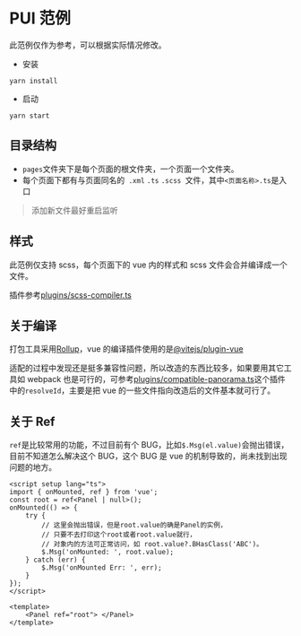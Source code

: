 # PUI 范例

此范例仅作为参考，可以根据实际情况修改。

-   安装

```
yarn install
```

-   启动

```
yarn start
```

## 目录结构

-   `pages`文件夹下是每个页面的根文件夹，一个页面一个文件夹。
-   每个页面下都有与页面同名的` .xml` `.ts` `.scss `文件，其中`<页面名称>.ts`是入口

> 添加新文件最好重启监听

## 样式

此范例仅支持 scss，每个页面下的 vue 内的样式和 scss 文件会合并编译成一个文件。

插件参考[plugins/scss-compiler.ts](./plugins/scss-compiler.ts)

## 关于编译

打包工具采用[Rollup](https://rollupjs.org/guide/en/)，vue 的编译插件使用的是[@vitejs/plugin-vue](https://github.com/vitejs/vite/tree/main/packages/plugin-vue)

适配的过程中发现还是挺多兼容性问题，所以改造的东西比较多，如果要用其它工具如 webpack 也是可行的，可参考[plugins/compatible-panorama.ts](./plugins/compatible-panorama.ts)这个插件中的`resolveId`，主要是把 vue 的一些文件指向改造后的文件基本就可行了。

## 关于 Ref

`ref`是比较常用的功能，不过目前有个 BUG，比如`$.Msg(el.value)`会抛出错误，目前不知道怎么解决这个 BUG，这个 BUG 是 vue 的机制导致的，尚未找到出现问题的地方。

```vue
<script setup lang="ts">
import { onMounted, ref } from 'vue';
const root = ref<Panel | null>();
onMounted(() => {
    try {
        // 这里会抛出错误，但是root.value的确是Panel的实例，
        // 只要不去打印这个root或者root.value就行，
        // 对象内的方法可正常访问，如 root.value?.BHasClass('ABC')。
        $.Msg('onMounted: ', root.value);
    } catch (err) {
        $.Msg('onMounted Err: ', err);
    }
});
</script>

<template>
    <Panel ref="root"> </Panel>
</template>
```
